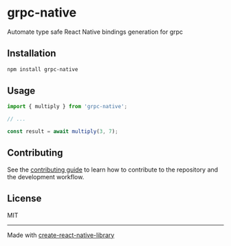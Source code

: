 # grpc-native

Automate type safe React Native bindings generation for grpc

## Installation

```sh
npm install grpc-native
```

## Usage

```js
import { multiply } from 'grpc-native';

// ...

const result = await multiply(3, 7);
```

## Contributing

See the [contributing guide](CONTRIBUTING.md) to learn how to contribute to the repository and the development workflow.

## License

MIT

---

Made with [create-react-native-library](https://github.com/callstack/react-native-builder-bob)
